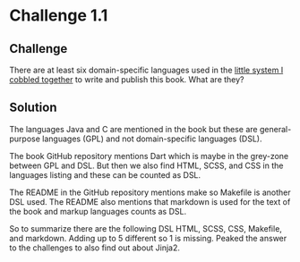 # Challenge 1.1

## Challenge

There are at least six domain-specific languages used in the [little system I cobbled together](https://github.com/munificent/craftinginterpreters) to write and publish this book. What are they?

## Solution

The languages Java and C are mentioned in the book but these are general-purpose languages (GPL) and not domain-specific languages (DSL).

The book GitHub repository mentions Dart which is maybe in the grey-zone between GPL and DSL. But then we also find HTML, SCSS, and CSS in the languages listing and these can be counted as DSL.

The README in the GitHub repository mentions make so Makefile is another DSL used. The README also mentions that markdown is used for the text of the book and markup languages counts as DSL.

So to summarize there are the following DSL HTML, SCSS, CSS, Makefile, and markdown. Adding up to 5 different so 1 is missing. Peaked the answer to the challenges to also find out about Jinja2.

